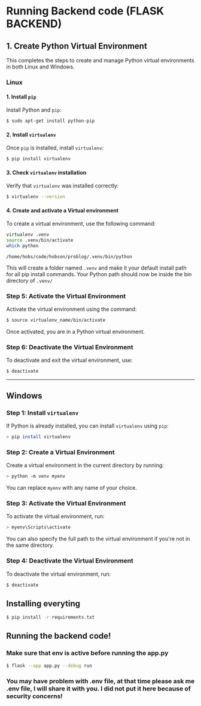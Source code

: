 # Running Backend code (FLASK BACKEND)

## 1. Create Python Virtual Environment

This completes the steps to create and manage Python virtual environments in both Linux and Windows.

### Linux

#### 1. Install `pip`
Install Python and `pip`:

```bash
$ sudo apt-get install python-pip
```

#### 2. Install `virtualenv`
Once `pip` is installed, install `virtualenv`:

```bash
$ pip install virtualenv
```

#### 3. Check `virtualenv` installation
Verify that `virtualenv` was installed correctly:

```bash
$ virtualenv --version
```

#### 4. Create and activate a Virtual environment
To create a virtual environment, use the following command:

```bash
virtualenv .venv
source .venv/bin/activate
which python
```
```text
/home/hobs/code/hobson/problog/.venv/bin/python
```
This will create a folder named `.venv` and make it your default install path for all pip install commands.
Your Python path should now be inside the bin directory of `.venv/`


### Step 5: Activate the Virtual Environment
Activate the virtual environment using the command:

```bash
$ source virtualenv_name/bin/activate
```

Once activated, you are in a Python virtual environment. 

### Step 6: Deactivate the Virtual Environment
To deactivate and exit the virtual environment, use:

```bash
$ deactivate
```

---

## Windows

### Step 1: Install `virtualenv`
If Python is already installed, you can install `virtualenv` using `pip`:

```bash
> pip install virtualenv
```

### Step 2: Create a Virtual Environment
Create a virtual environment in the current directory by running:

```bash
> python -m venv myenv
```

You can replace `myenv` with any name of your choice.

### Step 3: Activate the Virtual Environment
To activate the virtual environment, run:

```bash
> myenv\Scripts\activate
```

You can also specify the full path to the virtual environment if you're not in the same directory.

### Step 4: Deactivate the Virtual Environment
To deactivate the virtual environment, run:

```bash
$ deactivate
```



## Installing everyting

```bash
$ pip install -r requirements.txt
```

## Running the backend code!
### Make sure that env is active before running the app.py 

```bash
$ flask --app app.py --debug run
```

### You may have problem with .env file, at that time please ask me .env file, I will share it with you. I did not put it here because of security concerns!